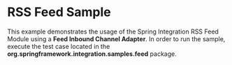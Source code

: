 RSS Feed Sample
===============

This example demonstrates the usage of the Spring Integration RSS Feed Module using a **Feed Inbound Channel Adapter**. In order to run the sample, execute the test case located in the **org.springframework.integration.samples.feed** package.


